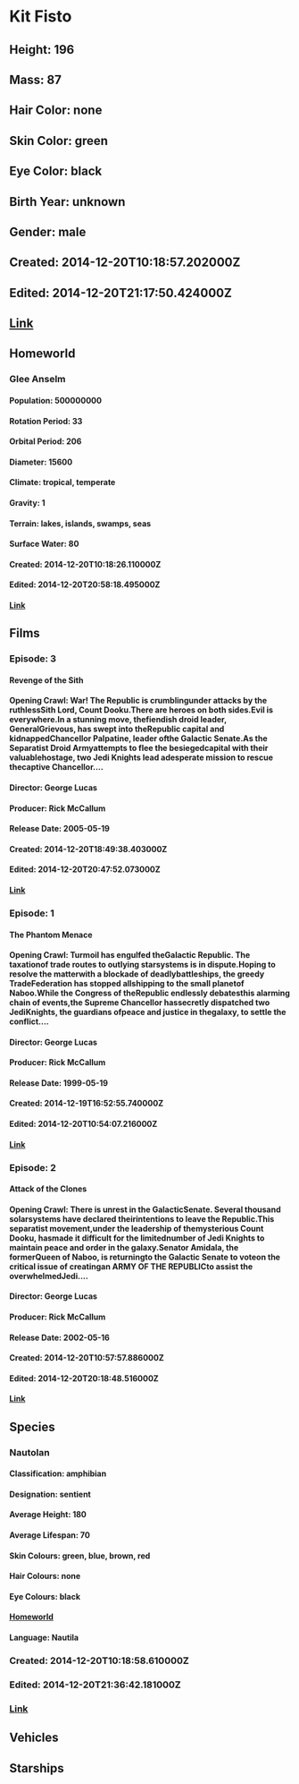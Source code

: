 # Kit Fisto
## Height: 196
## Mass: 87
## Hair Color: none
## Skin Color: green
## Eye Color: black
## Birth Year: unknown
## Gender: male
## Created: 2014-12-20T10:18:57.202000Z
## Edited: 2014-12-20T21:17:50.424000Z
## [Link](https://swapi.dev/api/people/53/)
## Homeworld
### Glee Anselm
#### Population: 500000000
#### Rotation Period: 33
#### Orbital Period: 206
#### Diameter: 15600
#### Climate: tropical, temperate
#### Gravity: 1
#### Terrain: lakes, islands, swamps, seas
#### Surface Water: 80
#### Created: 2014-12-20T10:18:26.110000Z
#### Edited: 2014-12-20T20:58:18.495000Z
#### [Link](https://swapi.dev/api/planets/44/)
## Films
### Episode: 3
#### Revenge of the Sith
#### Opening Crawl: War! The Republic is crumblingunder attacks by the ruthlessSith Lord, Count Dooku.There are heroes on both sides.Evil is everywhere.In a stunning move, thefiendish droid leader, GeneralGrievous, has swept into theRepublic capital and kidnappedChancellor Palpatine, leader ofthe Galactic Senate.As the Separatist Droid Armyattempts to flee the besiegedcapital with their valuablehostage, two Jedi Knights lead adesperate mission to rescue thecaptive Chancellor....
#### Director: George Lucas
#### Producer: Rick McCallum
#### Release Date: 2005-05-19
#### Created: 2014-12-20T18:49:38.403000Z
#### Edited: 2014-12-20T20:47:52.073000Z
#### [Link](https://swapi.dev/api/films/6/)
### Episode: 1
#### The Phantom Menace
#### Opening Crawl: Turmoil has engulfed theGalactic Republic. The taxationof trade routes to outlying starsystems is in dispute.Hoping to resolve the matterwith a blockade of deadlybattleships, the greedy TradeFederation has stopped allshipping to the small planetof Naboo.While the Congress of theRepublic endlessly debatesthis alarming chain of events,the Supreme Chancellor hassecretly dispatched two JediKnights, the guardians ofpeace and justice in thegalaxy, to settle the conflict....
#### Director: George Lucas
#### Producer: Rick McCallum
#### Release Date: 1999-05-19
#### Created: 2014-12-19T16:52:55.740000Z
#### Edited: 2014-12-20T10:54:07.216000Z
#### [Link](https://swapi.dev/api/films/4/)
### Episode: 2
#### Attack of the Clones
#### Opening Crawl: There is unrest in the GalacticSenate. Several thousand solarsystems have declared theirintentions to leave the Republic.This separatist movement,under the leadership of themysterious Count Dooku, hasmade it difficult for the limitednumber of Jedi Knights to maintain peace and order in the galaxy.Senator Amidala, the formerQueen of Naboo, is returningto the Galactic Senate to voteon the critical issue of creatingan ARMY OF THE REPUBLICto assist the overwhelmedJedi....
#### Director: George Lucas
#### Producer: Rick McCallum
#### Release Date: 2002-05-16
#### Created: 2014-12-20T10:57:57.886000Z
#### Edited: 2014-12-20T20:18:48.516000Z
#### [Link](https://swapi.dev/api/films/5/)
## Species
### Nautolan
#### Classification: amphibian
#### Designation: sentient
#### Average Height: 180
#### Average Lifespan: 70
#### Skin Colours: green, blue, brown, red
#### Hair Colours: none
#### Eye Colours: black
#### [Homeworld](https://swapi.dev/api/planets/44/)
#### Language: Nautila
### Created: 2014-12-20T10:18:58.610000Z
### Edited: 2014-12-20T21:36:42.181000Z
### [Link](https://swapi.dev/api/species/21/)
## Vehicles
## Starships